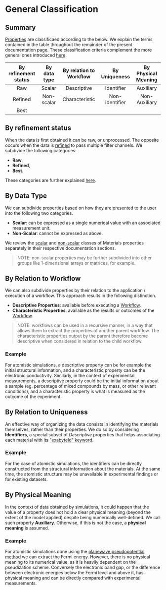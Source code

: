 # General Classification

## Summary

[Properties](../overview.md) are classificaed according to the below. We explain the terms contained in the table throughout the remainder of the present documentation page. These classification criteria complement the more general ones introduced [here](../../data/classification.md).

| By refinement status |  By data type | By relation to Workflow  | By Uniqueness   | By Physical Meaning      |
|:--------:|:-------------:|:------------------------:|:---------------:|:------------------------:|
|  Raw     | Scalar        | Descriptive              | Identifier      | Auxiliary                |
|  Refined | Non-scalar    | Characteristic           | Non-identifier  | Non-Auxiliary            |
|  Best    |               |                          |                 |                          |

## By refinement status

When the data is first obtained it can be raw, or unprocessed. The opposite occurs when the data is [refined](../refinement.md) to pass multiple filter channels. We subdivide the following categories:
 
- **Raw**, 
- **Refined**,
- **Best**.

These categories are further explained [here](../refinement.md).

## By Data Type

We can subdivide properties based on how they are presented to the user into the following two categories.

- **Scalar**: can be expressed as a single numerical value with an associated measurement unit.
- **Non-Scalar**: cannot be expressed as above.

We review the [scalar](../scalar/overview.md) and [non-scalar](../non-scalar/overview.md) classes of Materials properties separately in their respective documentation sections.

> NOTE: non-scalar properties may be further subdivided into other groups like 1-dimensional arrays or matrices, for example.

## By Relation to Workflow

We can also subdivide properties by their relation to the application / execution of a workflow. This approach results in the following distinction. 

- **Descriptive Properties**: available before executing a [Workflow](../../workflows/overview.md).
- **Characteristic Properties**: available as the results or outcomes of the [Workflow](../../workflows/overview.md).

> NOTE: workflows can be used in a recursive manner, in a way that allows them to extract the properties of another parent workflow. The characteristic properties output by the parent therefore become descriptive when considered in relation to the child workflow. 

### Example 
    
For atomistic simulations, a descriptive property can be for example the initial structural information, and a characteristic property can be the electronic conductivity. Similarly, in the context of experimental measurements, a descriptive property could be the initial information about a sample (eg. percentage of mixed compounds by mass, or other relevant conditions), and a characteristic property is what is measured as the outcome of the experiment.

## By Relation to Uniqueness

An effective way of organizing the data consists in identifying the materials themselves, rather than their properties. We do so by considering **Identifiers**, a special subset of *Descriptive* properties that helps associating each material with its ["exabyteId" keyword](../../entities-general/data.md). 

### Example 

For the case of atomistic simulations, the identifiers can be directly constructed from the structural information about the materials. At the same time, the atomistic structure may be unavailable in experimental findings or for existing datasets.
 
<!-- 

TODO: implement and uncomment the text below
 
We allow for the possibility of custom identifiers. 

As the example above demonstrates, unique identifiers can be dependent on the source of data.  

 -->


## By Physical Meaning

In the context of data obtained by simulations, it could happen that the value of a property does not hold a clear physical meaning (beyond the extent of the model applied) despite being numerically well-defined. We call such property **Auxiliary**. Otherwise, if this is not the case, a **physical meaning** is assumed.

### Example 

For atomistic simulations done using the [planewave pseudopotential method](../../methods/pseudopotential/overview.md) we can extract the Fermi energy. However, there is no physical meaning to its numerical value, as it is heavily dependent on the pseudization scheme. Conversely the electronic band gap, or the difference between electronic energies below the Fermi level and above it, has physical meaning and can be directly compared with experimental measurements. 
